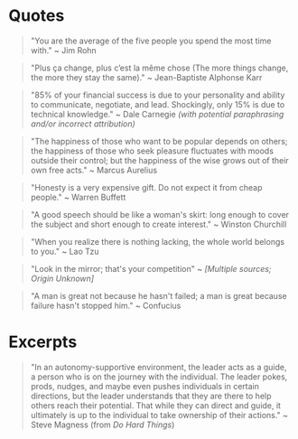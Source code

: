 # Quotes

> "You are the average of the five people you spend the most time with." ~ Jim Rohn

> "Plus ça change, plus c’est la même chose (The more things change, the more they stay the same)." ~ Jean-Baptiste Alphonse Karr

> "85% of your financial success is due to your personality and ability to communicate, negotiate, and lead. Shockingly, only 15% is due to technical knowledge." ~ Dale Carnegie _(with potential paraphrasing and/or incorrect attribution)_

> "The happiness of those who want to be popular depends on others; the happiness of those who seek pleasure fluctuates with moods outside their control; but the happiness of the wise grows out of their own free acts." ~ Marcus Aurelius

> "Honesty is a very expensive gift. Do not expect it from cheap people." ~ Warren Buffett

> "A good speech should be like a woman's skirt: long enough to cover the subject and short enough to create interest." ~ Winston Churchill

> "When you realize there is nothing lacking, the whole world belongs to you." ~ Lao Tzu

> "Look in the mirror; that's your competition" ~ _[Multiple sources; Origin Unknown]_

> "A man is great not because he hasn't failed; a man is great because failure hasn't stopped him." ~ Confucius

# Excerpts

> "In an autonomy-supportive environment, the leader acts as a guide, a person who is on the journey with the individual. The leader pokes, prods, nudges, and maybe even pushes individuals in certain directions, but the leader understands that they are there to help others reach their potential. That while they can direct and guide, it ultimately is up to the individual to take ownership of their actions." ~ Steve Magness (from _Do Hard Things_)